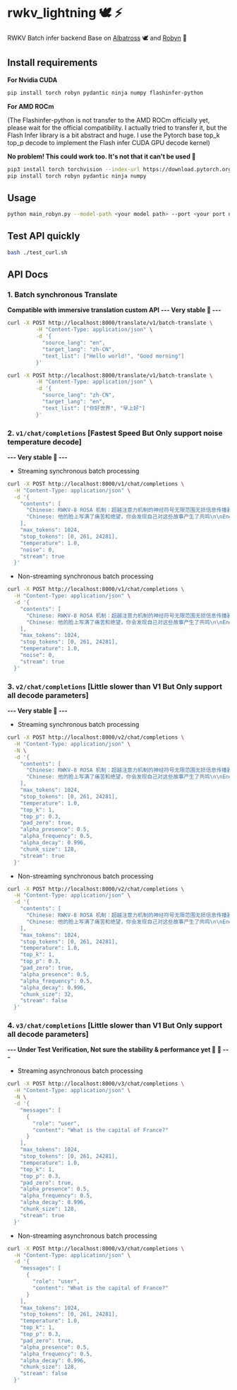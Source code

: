 # rwkv_lightning 🕊️ ⚡
RWKV Batch infer backend Base on [Albatross](https://github.com/BlinkDL/Albatross) 🕊️ and [Robyn](https://github.com/sparckles/Robyn) 🦀 

## Install requirements
**For Nvidia CUDA**
```bash
pip install torch robyn pydantic ninja numpy flashinfer-python
```
**For AMD ROCm**

(The Flashinfer-python is not transfer to the AMD ROCm officially yet, please wait for the official compatibility. I actually tried to transfer it, but the Flash Infer library is a bit abstract and huge. I use the Pytorch base top_k top_p decode to implement the Flash infer CUDA GPU decode kernel)

**No problem! This could work too. It's not that it can't be used 🫣**
```bash
pip3 install torch torchvision --index-url https://download.pytorch.org/whl/rocm6.4
pip install torch robyn pydantic ninja numpy 
```

## Usage
```bash
python main_robyn.py --model-path <your model path> --port <your port number>
```


## Test API quickly
```bash
bash ./test_curl.sh 
```


## API Docs 
### 1. Batch synchronous Translate 
**Compatible with immersive translation custom API**
**--- Very stable 🚀 ---** 
```bash
curl -X POST http://localhost:8000/translate/v1/batch-translate \
         -H "Content-Type: application/json" \
         -d '{
           "source_lang": "en",
           "target_lang": "zh-CN",
           "text_list": ["Hello world!", "Good morning"]
         }'
```
```bash
curl -X POST http://localhost:8000/translate/v1/batch-translate \
         -H "Content-Type: application/json" \
         -d '{
           "source_lang": "zh-CN",
           "target_lang": "en",
           "text_list": ["你好世界", "早上好"]
         }'
```


### 2. ```v1/chat/completions``` [Fastest Speed But Only support noise temperature decode] 
**--- Very stable 🚀 ---** 
- Streaming synchronous batch processing 
```bash
curl -X POST http://localhost:8000/v1/chat/completions \
  -H "Content-Type: application/json" \
  -d '{
    "contents": [
      "Chinese: RWKV-8 ROSA 机制：超越注意力机制的神经符号无限范围无损信息传播器，使大语言模型(LLM)能够发明自己的内心独白语言。迈向可扩展后神经方法的第一步，开启人工智能的新时代\n\nEnglish:",
      "Chinese: 他的脸上写满了痛苦和绝望，你会发现自己对这些故事产生了共鸣\n\nEnglish:"
    ],
    "max_tokens": 1024,
    "stop_tokens": [0, 261, 24281],
    "temperature": 1.0,
    "noise": 0,
    "stream": true
  }'
```
- Non-streaming synchronous batch processing
```bash
curl -X POST http://localhost:8000/v1/chat/completions \
  -H "Content-Type: application/json" \
  -d '{
    "contents": [
      "Chinese: RWKV-8 ROSA 机制：超越注意力机制的神经符号无限范围无损信息传播器，使大语言模型(LLM)能够发明自己的内心独白语言。迈向可扩展后神经方法的第一步，开启人工智能的新时代\n\nEnglish:",
      "Chinese: 他的脸上写满了痛苦和绝望，你会发现自己对这些故事产生了共鸣\n\nEnglish:"
    ],
    "max_tokens": 1024,
    "stop_tokens": [0, 261, 24281],
    "temperature": 1.0,
    "noise": 0,
    "stream": true
  }'
```


### 3. ```v2/chat/completions``` [Little slower than V1 But Only support all decode parameters]
**--- Very stable 🚀 ---** 
- Streaming synchronous batch processing
```bash
curl -X POST http://localhost:8000/v2/chat/completions \
  -H "Content-Type: application/json" \
  -N \
  -d '{
    "contents": [
      "Chinese: RWKV-8 ROSA 机制：超越注意力机制的神经符号无限范围无损信息传播器，使大语言模型(LLM)能够发明自己的内心独白语言。迈向可扩展后神经方法的第一步，开启人工智能的新时代\n\nEnglish:",
      "Chinese: 他的脸上写满了痛苦和绝望，你会发现自己对这些故事产生了共鸣\n\nEnglish:"
    ],
    "max_tokens": 1024,
    "stop_tokens": [0, 261, 24281],
    "temperature": 1.0,
    "top_k": 1,
    "top_p": 0.3,
    "pad_zero": true,
    "alpha_presence": 0.5,
    "alpha_frequency": 0.5,
    "alpha_decay": 0.996,
    "chunk_size": 128,
    "stream": true
  }'
```
- Non-streaming synchronous batch processing
```bash
curl -X POST http://localhost:8000/v2/chat/completions \
  -H "Content-Type: application/json" \
  -d '{
    "contents": [
      "Chinese: RWKV-8 ROSA 机制：超越注意力机制的神经符号无限范围无损信息传播器，使大语言模型(LLM)能够发明自己的内心独白语言。迈向可扩展后神经方法的第一步，开启人工智能的新时代\n\nEnglish:",
      "Chinese: 他的脸上写满了痛苦和绝望，你会发现自己对这些故事产生了共鸣\n\nEnglish:"
    ],
    "max_tokens": 1024,
    "stop_tokens": [0, 261, 24281],
    "temperature": 1.0,
    "top_k": 1,
    "top_p": 0.3,
    "pad_zero": true,
    "alpha_presence": 0.5,
    "alpha_frequency": 0.5,
    "alpha_decay": 0.996,
    "chunk_size": 32,
    "stream": false
  }'
```


### 4. ```v3/chat/completions``` [Little slower than V1 But Only support all decode parameters]

**--- Under Test Verification, Not sure the stability & performance yet 🚧 🥲 ---** 
- Streaming asynchronous batch processing
```bash
curl -X POST http://localhost:8000/v3/chat/completions \
  -H "Content-Type: application/json" \
  -N \
  -d '{
    "messages": [
      {
        "role": "user",
        "content": "What is the capital of France?"
      }
    ],
    "max_tokens": 1024,
    "stop_tokens": [0, 261, 24281],
    "temperature": 1.0,
    "top_k": 1,
    "top_p": 0.3,
    "pad_zero": true,
    "alpha_presence": 0.5,
    "alpha_frequency": 0.5,
    "alpha_decay": 0.996,
    "chunk_size": 128,
    "stream": true
  }'
```
- Non-streaming asynchronous batch processing
```bash
curl -X POST http://localhost:8000/v3/chat/completions \
  -H "Content-Type: application/json" \
  -d '{
    "messages": [
      {
        "role": "user",
        "content": "What is the capital of France?"
      }
    ],
    "max_tokens": 1024,
    "stop_tokens": [0, 261, 24281],
    "temperature": 1.0,
    "top_k": 1,
    "top_p": 0.3,
    "pad_zero": true,
    "alpha_presence": 0.5,
    "alpha_frequency": 0.5,
    "alpha_decay": 0.996,
    "chunk_size": 128,
    "stream": false
  }'
```